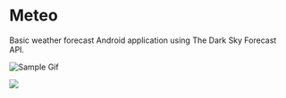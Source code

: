 # Meteo

Basic weather forecast Android application using The Dark Sky Forecast API.

![Sample Gif](https://gfycat.com/UnlinedBasicIcterinewarbler)

![](http://i.imgur.com/OUkLi.gif)

